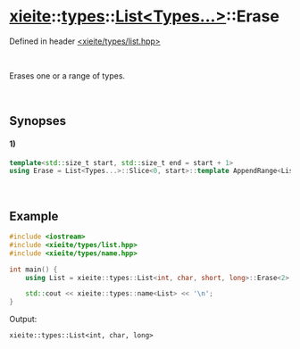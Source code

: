 # [xieite](../../../../../xieite.md)\:\:[types](../../../../../types.md)\:\:[List<Types...>](../../../list.md)\:\:Erase
Defined in header [<xieite/types/list.hpp>](../../../../../../include/xieite/types/list.hpp)

&nbsp;

Erases one or a range of types.

&nbsp;

## Synopses
#### 1)
```cpp
template<std::size_t start, std::size_t end = start + 1>
using Erase = List<Types...>::Slice<0, start>::template AppendRange<List<Types...>::Slice<end>>;
```

&nbsp;

## Example
```cpp
#include <iostream>
#include <xieite/types/list.hpp>
#include <xieite/types/name.hpp>

int main() {
    using List = xieite::types::List<int, char, short, long>::Erase<2>;

    std::cout << xieite::types::name<List> << '\n';
}
```
Output:
```
xieite::types::List<int, char, long>
```
